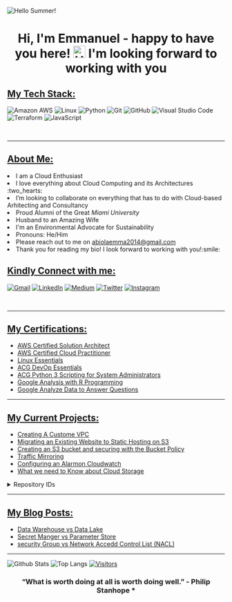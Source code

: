![Hello Summer!](https://user-images.githubusercontent.com/42983208/189463315-6a976032-1b87-40ea-aa16-fe982ccf9306.gif)


# <p align="center"> <b>Hi,  I'm Emmanuel - happy to have you here! </b> <img src="https://user-images.githubusercontent.com/1303154/88677602-1635ba80-d120-11ea-84d8-d263ba5fc3c0.gif" width= "28px" alt="Hi"> I'm looking forward to working with you


<p align="center">

## <u>My Tech Stack:</u>

![Amazon AWS](https://img.shields.io/badge/Amazon%20AWS-%23323330.svg?style=for-the-badge&logo=Amazon-aws&logoColor=white)
![Linux](https://img.shields.io/badge/Linux-FCC624?style=for-the-badge&logo=Linux&logoColor=black)
![Python](https://img.shields.io/badge/python-3670A0?style=for-the-badge&logo=python&logoColor=ffdd54)
![Git](https://img.shields.io/badge/-Git-black?style=for-the-badge&logo=git)
![GitHub](https://img.shields.io/badge/github-%23121011.svg?style=for-the-badge&logo=github&logoColor=white)
![Visual Studio Code](https://img.shields.io/badge/Visual%20Studio%20Code-0078d7.svg?style=for-the-badge&logo=visual-studio-code&logoColor=white)
![Terraform](https://img.shields.io/badge/terraform-%235835CC.svg?style=for-the-badge&logo=terraform&logoColor=white)
![JavaScript](https://img.shields.io/badge/javascript-%23323330.svg?style=for-the-badge&logo=javascript&logoColor=%23F7DF1E)

<br>


<hr>

## <u>About Me:</u>

<li> I am a Cloud Enthusiast 
<li> I love everything about Cloud Computing and its Architectures :two_hearts:  </b>
<li> I’m looking to collaborate on everything that has to do with Cloud-based Arhitecting and Consultancy 
<li> Proud Alumni of the Great <i> Miami University</i> </b>
<li> Husband to an Amazing Wife </b>
<li> I'm an Environmental Advocate for Sustainability </b>
<li> Pronouns: He/Him
<li> Please reach out to me on <a href="https://mailto:abiolaemma2014@gmail.com%20"> abiolaemma2014@gmail.com </a>
<li> Thank you for reading my bio! I look forward to working with you!:smile:



## <u> Kindly Connect with me:</u>
[![Gmail](https://img.shields.io/badge/gmail-0078D4?style=for-the-badge&logo=gmail&logoColor=white)](https://mailto:abiolaemma2014@gmail.com%20/)
[![LinkedIn](https://img.shields.io/badge/linkedin-%230077B5.svg?style=for-the-badge&logo=linkedin&logoColor=white)](https://www.linkedin.com/in/emmanuel-ogundipe-8bb24772/)
[![Medium](https://img.shields.io/badge/Medium-543DE0?style=for-the-badge&logo=medium&logoColor=black)](https://medium.com/@abiolaemma2014)
[![Twitter](https://img.shields.io/badge/twitter-0078D4?style=for-the-badge&logo=twitter&logoColor=white)](https://twitter.com/Emma20162016)
[![Instagram](https://img.shields.io/badge/instagram-0078D4?style=for-the-badge&logo=instagram&logoColor=white)](https://www.instagram.com/godwithmeh/)



<br>
<hr>

## <u> My Certifications: </u>
- [AWS Certified Solution Architect](https://www.credly.com/badges/9ffa49d4-130d-4104-a7ca-cb646a62c232/linked_in_profile)
- [AWS Certified Cloud Practitioner](https://www.credly.com/badges/fc501d05-f09c-494f-b7c9-734e38f19252/linked_in_profile)
- [Linux Essentials](https://verify.acloud.guru/9830E0B25F5B)
- [ACG DevOp Essentials](https://verify.acloud.guru/62EE58193FFB)
- [ACG Python 3 Scripting for System Administrators](https://verify.acloud.guru/09A475AC68DA)
- [Google Analysis with R Programming](https://www.coursera.org/account/accomplishments/certificate/RFPQELGJS9XD)
- [Google Analyze Data to Answer Questions](https://www.coursera.org/account/accomplishments/certificate/2PNDMUVTEH3U)
  
   
<hr>

## <u>My Current Projects:</u>

- [Creating A Custome VPC](https://medium.com/@abiolaemma2014)
- [Migrating an Existing Website to Static Hosting on S3](https://medium.com/@abiolaemma2014)
- [Creating an S3 bucket and securing with the Bucket Policy](https://medium.com/@abiolaemma2014)
- [Traffic Mirroring](https://medium.com/@abiolaemma2014)
- [Configuring an Alarmon Cloudwatch](https://medium.com/@abiolaemma2014)
- [What we need to Know about Cloud Storage](https://medium.com/@abiolaemma2014)

<details>
  <summary>Repository IDs</summary>
  
<!--START_SECTION:Repository IDs-->
- FS: Full Stack focused Project
- GU: Generation USA Project
- SOD: Sounds-O-Dynomite! NPO Project
<!--END_SECTION:activity Repository IDs-->

</details>
<hr>

## <u>My Blog Posts:</u>

<!-- HASHNODE:START -->
- [Data Warehouse vs Data Lake](https://medium.com/@abiolaemma2014)
- [Secret Manger vs Parameter Store](https://medium.com/@abiolaemma2014)
- [security Group vs Network Accedd Control List (NACL)](https://medium.com/@abiolaemma2014)
<!-- HASHNODE:END -->

<hr>


![Github Stats](https://github-readme-stats.vercel.app/api?username=Abiolaemma&count_private=true&show_icons=true&include_all_commits=true)
![Top Langs](https://github-readme-stats.vercel.app/api/top-langs/?username=abiolaemma&hide=TeX&layout=compact)
[![Visitors](https://api.visitorbadge.io/api/visitors?path=<Abiolaemma>%2F<Abiolaemma>&label=VISITORS&countColor=%23263759)](https://visitorbadge.io/status?path=<Abiolaemma>%2F<Abiolaemma>) 

### <p align="center"> “What is worth doing at all is worth doing well.” - Philip Stanhope * </p>

